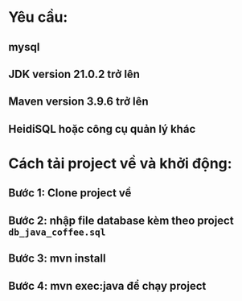 # Yêu cầu:
## mysql
## JDK version 21.0.2 trở lên
## Maven version 3.9.6 trở lên
## HeidiSQL hoặc công cụ quản lý khác


# Cách tải project về và khởi động:
## Bước 1: Clone project về
## Bước 2: nhập file database kèm theo project `db_java_coffee.sql`
## Bước 3: mvn install
## Bước 4: mvn exec:java để chạy project

